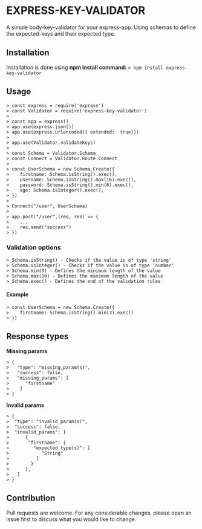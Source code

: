 # EXPRESS-KEY-VALIDATOR
A simple body-key-validator for your express-app.
Using schemas to define the expected-keys and their expected type.


## Installation
Installation is done using **npm install command:**
```> npm install express-key-validator```

## Usage
```
> const express = require('express')
> const Validator = require('express-key-validator')
>
> const app = express()
> app.use(express.json())
> app.use(express.urlencoded({ extended:  true}))
>
> app.use(Validator.validateKeys)
>
> const Schema = Validator.Schema
> const Connect = Validator.Route.Connect
>
> const UserSchema = new Schema.Create({
>    firstname: Schema.isString().exec(),
>    username: Schema.isString().max(16).exec(),
>    password: Schema.isString().min(6).exec(),
>    age: Schema.isInteger().exec(),
> })
>
> Connect("/user", UserSchema)
>
> app.post("/user",(req, res) => {
>    ...
>    res.send("success")
> })
```
### Validation options
```
> Schema.isString() - Checks if the value is of type 'string'
> Schema.isInteger() - Checks if the value is of type 'number'
> Schema.min(3) - Defines the minimum length of the value
> Schema.max(10) - Defines the maximum length of the value
> Schema.exec() - Defines the end of the validation rules
```
#### Example
```
> const UserSchema = new Schema.Create({
>    firstname: Schema.isString().min(3).exec() 
> })
```

## Response types
**Missing params**
```
> {
>   "type": "missing_param(s)",
>   "success": false,
>   "missing_params": [
>      "firstname"
>    ]
> }
```
**Invalid params**
```
> {
>  "type": "invalid_param(s)",
>  "success": false,
>  "invalid_params": [
>      {
>       "firstname": {
>         "expected_type(s)": [
>            "String"
>          ]
>        }
>      },
>   ]
> }
```

## Contribution
Pull requests are welcome. For any considerable changes, please open an issue first to discuss what you would like to change.